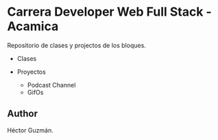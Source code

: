 # Carrera Developer Web Full Stack - Acamica

Repositorio de clases y projectos de los bloques.

- Clases

- Proyectos
    - Podcast Channel
    - GifOs

## Author

Héctor Guzmán. 
